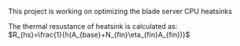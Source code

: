 This project is working on optimizing the blade server CPU heatsinks

The thermal resustance of heatsink is calculated as:<br/>
$R_{hs}=\frac{1}{h(A_{base}+N_{fin}\eta_{fin}A_{fin})}$
